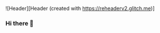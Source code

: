 ![Header][Header (created with https://reheaderv2.glitch.me)]

### Hi there 👋




<!--
**aboutDavid/aboutdavid** is a ✨ _special_ ✨ repository because its `README.md` (this file) appears on your GitHub profile.

Here are some ideas to get you started:

- 🔭 I’m currently working on ...
- 🌱 I’m currently learning ...
- 👯 I’m looking to collaborate on ...
- 🤔 I’m looking for help with ...
- 💬 Ask me about ...
- 📫 How to reach me: ...
- 😄 Pronouns: ...
- ⚡ Fun fact: ...
-->


[header]: https://github.com/aboutDavid/aboutdavid/raw/master/hello.png "Header (created with https://reheaderv2.glitch.me)"
